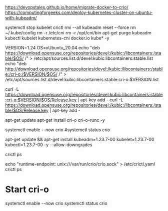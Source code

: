 https://devopstales.github.io/home/migrate-docker-to-crio/
https://computingforgeeks.com/deploy-kubernetes-cluster-on-ubuntu-with-kubeadm/



systemctl stop kubelet
crictl rmi --all
kubeadm reset --force
rm ~/.kube/config
rm -r /etc/cni
rm -r /opt/cni/bin
apt-get purge kubeadm kubectl kubelet kubernetes-cni docker.io kube* -y

VERSION=1.24
OS=xUbuntu_20.04
echo "deb https://download.opensuse.org/repositories/devel:/kubic:/libcontainers:/stable/$OS/ /" > /etc/apt/sources.list.d/devel:kubic:libcontainers:stable.list
echo "deb http://download.opensuse.org/repositories/devel:/kubic:/libcontainers:/stable:/cri-o:/$VERSION/$OS/ /" > /etc/apt/sources.list.d/devel:kubic:libcontainers:stable:cri-o:$VERSION.list

curl -L https://download.opensuse.org/repositories/devel:kubic:libcontainers:stable:cri-o:$VERSION/$OS/Release.key | apt-key add -
curl -L https://download.opensuse.org/repositories/devel:/kubic:/libcontainers:/stable/$OS/Release.key | apt-key add -

apt-get update
apt-get install cri-o cri-o-runc -y


systemctl enable --now crio
#systemctl status crio

apt-get update && apt-get install kubeadm=1.23.7-00 kubelet=1.23.7-00 kubectl=1.23.7-00  -y --allow-downgrades





crictl ps

echo "runtime-endpoint: unix:///var/run/crio/crio.sock" > /etc/crictl.yaml
crictl ps

# Start cri-o
systemctl enable --now crio
systemctl status crio